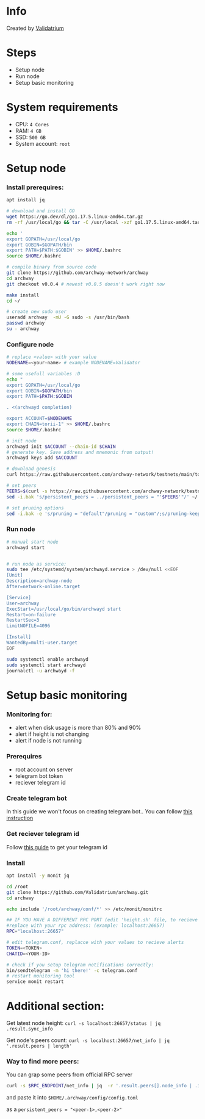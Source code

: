 # Info 

Created by [Validatrium](https://validatrium.com)

# Steps
- Setup node
- Run node
- Setup basic monitoring

# System requirements
- CPU: `4 Cores`
- RAM: `4 GB`
- SSD: `500 GB`
- System account: `root`


# Setup node

### Install prerequires: 

```bash
apt install jq

# download and install GO
wget https://go.dev/dl/go1.17.5.linux-amd64.tar.gz
rm -rf /usr/local/go && tar -C /usr/local -xzf go1.17.5.linux-amd64.tar.gz

echo '
export GOPATH=/usr/local/go
export GOBIN=$GOPATH/bin
export PATH=$PATH:$GOBIN' >> $HOME/.bashrc
source $HOME/.bashrc

# compile binary from source code
git clone https://github.com/archway-network/archway
cd archway
git checkout v0.0.4 # newest v0.0.5 doesn't work right now

make install 
cd ~/

# create new sudo user
useradd archway  -mU -G sudo -s /usr/bin/bash
passwd archway 
su - archway
```

### Configure node
```bash
# replace <value> with your value
NODENAME=<your-name> # example NODENAME=Validator

# some usefull variables :D 
echo "
export GOPATH=/usr/local/go
export GOBIN=$GOPATH/bin
export PATH=$PATH:$GOBIN

. <(archwayd completion)

export ACCOUNT=$NODENAME
export CHAIN=torii-1" >> $HOME/.bashrc
source $HOME/.bashrc

# init node
archwayd init $ACCOUNT --chain-id $CHAIN
# generate key. Save address and mnemonic from output!
archwayd keys add $ACCOUNT 

# download genesis
curl https://raw.githubusercontent.com/archway-network/testnets/main/torii-1/genesis.json -o ~/.archway/config/genesis.json

# set peers
PEERS=$(curl -s https://raw.githubusercontent.com/archway-network/testnets/main/torii-1/persistent_peers.txt)
sed -i.bak 's/persistent_peers = ../persistent_peers = "'$PEERS'"/' ~/.archway/config/config.toml

# set pruning options
sed -i.bak -e 's/pruning = "default"/pruning = "custom"/;s/pruning-keep-recent = "0"/pruning-keep-recent = "100"/;s/pruning-interval = "0"/pruning-interval = "10"/' $HOME/.archway/config/app.toml
```

### Run node
```bash
# manual start node
archwayd start


# run node as service:
sudo tee /etc/systemd/system/archwayd.service > /dev/null <<EOF 
[Unit]
Description=archway-node
After=network-online.target 

[Service]
User=archway
ExecStart=/usr/local/go/bin/archwayd start
Restart=on-failure
RestartSec=3
LimitNOFILE=4096

[Install]
WantedBy=multi-user.target 
EOF

sudo systemctl enable archwayd
sudo systemctl start archwayd
journalctl -u archwayd -f
```

# Setup basic monitoring

### Monitoring for:
 - alert when disk usage is more than 80% and 90%
 - alert if height is not changing
 - alert if  node is not running 

### Prerequires
-   root account on server
-   telegram bot token
-   reciever telegram id

### Create telegram bot

In this guide we won't focus on creating telegram bot..
You can follow [this instruction](https://marketplace.creatio.com/sites/marketplace/files/app-guide/Instructions._Telegram_bot_1.pdf)

### Get reciever telegram id
Follow [this guide](https://www.wikihow.com/Know-Chat-ID-on-Telegram-on-Android#:~:text=Locate%20%22Chat.%22%20It's%20about,Last%20Name%2C%20and%20your%20Username.&text=Note%20the%20number%20next%20to,is%20your%20personal%20Chat%20ID) to get your telegram id
 
### Install
```bash
apt install -y monit jq

cd /root 
git clone https://github.com/Validatrium/archway.git
cd archway

echo include '/root/archway/conf/*' >> /etc/monit/monitrc

## IF YOU HAVE A DIFFERENT RPC PORT (edit 'height.sh' file, to recieve height notifications)
#replace with your rpc address: (example: localhost:26657)
RPC="localhost:26657"

# edit telegram.conf, replacce with your values to recieve alerts
TOKEN=<TOKEN>
CHATID=<YOUR-ID>

# check if you setup telegram notifications correctly: 
bin/sendtelegram -m 'hi there!' -c telegram.conf
# restart monitoring tool
service monit restart

```

# Additional section:

Get latest node height: 
`curl -s localhost:26657/status | jq .result.sync_info`

Get  node's peers count: 
`curl -s localhost:26657/net_info | jq '.result.peers | length'`

### Way to find more peers:

You can grap some peers from official RPC server
```bash
curl -s $RPC_ENDPOINT/net_info | jq  -r '.result.peers[].node_info | .id+"@"+.listen_addr'
```
and paste it into `$HOME/.archway/config/config.toml` 

as a `persistent_peers = "<peer-1>,<peer-2>"`
